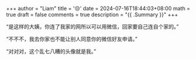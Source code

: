 +++
author = "Liam"
title = '😒'
date = 2024-07-16T18:44:03+08:00
math = true 
draft = false
comments = true
description = "{{ .Summary }}"
+++

“是这样的大姨，你连了我家的网所以可以用微信，回家要自己连自个家的。”

“不不不，我去你家也不能让别人同意你的微信好友申请。”

“对对对，这个乱七八糟的头像就是我。” 
